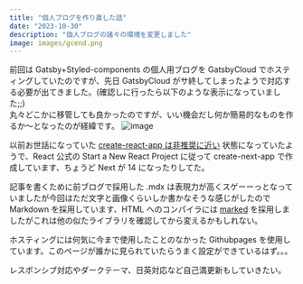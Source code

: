 ```yaml
---
title: "個人ブログを作り直した話"
date: "2023-10-30"
description: "個人ブログの諸々の環境を変更しました"
image: images/gcend.png
---
```


前回は Gatsby+Styled-components の個人用ブログを GatsbyCloud でホスティングしていたのですが、先日 GatsbyCloud がサ終してしまったようで対応する必要が出てきました。(確認しに行ったら以下のような表示になっていました;;)<br>
丸々どこかに移管しても良かったのですが、いい機会だし何か簡易的なものを作るか〜となったのが経緯です。
![image](/images/gcend.png)

以前お世話になっていた [create-react-app は非推奨に近い](https://www.google.com/search?q=create-react-app+deprecated&sca_esv=577618083&sxsrf=AM9HkKnJArDk19Tbmy_PWQIySJvYd0VfsA%3A1698590241661&ei=IW4-ZaP3J5Pl2roPw7WryAY&oq=create-react-app%E3%80%80de&gs_lp=Egxnd3Mtd2l6LXNlcnAiFWNyZWF0ZS1yZWFjdC1hcHDjgIBkZSoCCAEyBxAAGAQYgAQyBRAAGIAEMgcQABgEGIAEMgQQABgeMgYQABgEGB4yBhAAGAQYHjIEEAAYHjIEEAAYHjIEEAAYHjIEEAAYHki8MFDHD1ibJHADeAGQAQCYAYQCoAHyBaoBBTAuMi4yuAEByAEA-AEBwgIKEAAYRxjWBBiwA-IDBBgAIEGIBgGQBgo&sclient=gws-wiz-serp) 状態になっていたようで、React 公式の Start a New React Project に従って create-next-app で作成しています、ちょうど Next が 14 になったりしてた。<br>

記事を書くために前ブログで採用した .mdx は表現力が高くスゲーーっとなっていましたが今回はただ文字と画像くらいしか書かなそうな感じがしたので Markdown を採用しています、HTML へのコンパイラには [marked](https://github.com/markedjs/marked) を採用しましたがこれは他の似たライブラリを確認してから変えるかもしれない。

ホスティングには何気に今まで使用したことのなかった Githubpages を使用しています。このページが誰かに見られていたらうまく設定ができているはず。。。

レスポンシブ対応やダークテーマ、日英対応など自己満更新もしていきたい。
